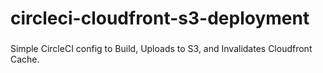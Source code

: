 # circleci-cloudfront-s3-deployment

###
Simple CircleCI config to Build, Uploads to S3, and Invalidates Cloudfront Cache.
